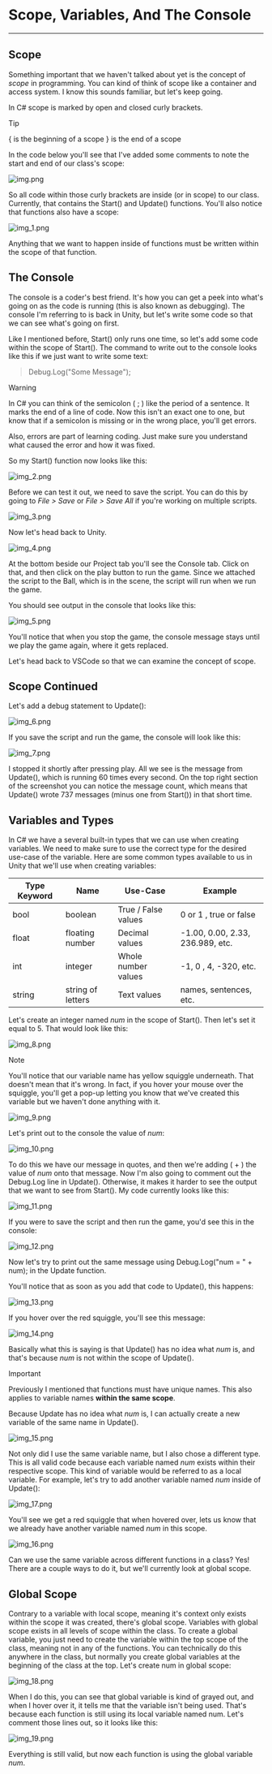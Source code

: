 # Scope, Variables, And The Console
***

## Scope

Something important that we haven't talked about yet is the concept of _scope_ in programming. You can kind of think
of scope like a container and access system. I know this sounds familiar, but let's keep going.

In C# scope is marked by open and closed curly brackets.

>[!TIP]
> { is the beginning of a scope
> } is the end of a scope

In the code below you'll see that I've added some comments to note the start and end of our class's scope:

![img.png](img.png)

So all code within those curly brackets are inside (or in scope) to our class. Currently, that contains the Start() and
Update() functions. You'll also notice that functions also have a scope:

![img_1.png](img_1.png)

Anything that we want to happen inside of functions must be written within the scope of that function.

## The Console

The console is a coder's best friend. It's how you can get a peek into what's going on as the code is running (this is also known as debugging).
The console I'm referring to is back in Unity, but let's write some code so that we can see what's going on first.

Like I mentioned before, Start() only runs one time, so let's add some code within the scope of Start().
The command to write out to the console looks like this if we just want to write some text:

>Debug.Log("Some Message");

>[!WARNING]
> In C# you can think of the semicolon ( ; ) like the period of a sentence. It marks the end of a line of code. Now this 
> isn't an exact one to one, but know that if a semicolon is missing or in the wrong place, you'll get errors.
> 
> Also, errors are part of learning coding. Just make sure you understand what caused the error and how it was fixed.

So my Start() function now looks like this:

![img_2.png](img_2.png)

Before we can test it out, we need to save the script. You can do this by going to _File > Save_ or _File > Save All_ if you're
working on multiple scripts.

![img_3.png](img_3.png)

Now let's head back to Unity.

![img_4.png](img_4.png)

At the bottom beside our Project tab you'll see the Console tab. Click on that, and then click on the play button to run the game.
Since we attached the script to the Ball, which is in the scene, the script will run when we run the game.

You should see output in the console that looks like this:

![img_5.png](img_5.png)

You'll notice that when you stop the game, the console message stays until we play the game again, where it gets replaced.

Let's head back to VSCode so that we can examine the concept of scope.

## Scope Continued

Let's add a debug statement to Update():

![img_6.png](img_6.png)

If you save the script and run the game, the console will look like this:

![img_7.png](img_7.png)

I stopped it shortly after pressing play. All we see is the message from Update(), which is running 60 times every second.
On the top right section of the screenshot you can notice the message count, which means that Update() wrote 737 messages (minus one from Start()) in that short time.

## Variables and Types

In C# we have a several built-in types that we can use when creating variables. We need to make sure to use the correct type for the desired use-case of the variable.
Here are some common types available to us in Unity that we'll use when creating variables:


| Type Keyword | Name              | Use-Case                                       | Example                          |
|--------------|-------------------|------------------------------------------------|----------------------------------|
| bool         | boolean           | True / False values                   | 0 or 1 , true or false           |
| float        | floating number   | Decimal values                                 | -1.00, 0.00, 2.33, 236.989, etc. |
| int          | integer           | Whole number values        | -1, 0 , 4, -320, etc.            |
| string       | string of letters | Text values               | names, sentences, etc.           |

Let's create an integer named _num_ in the scope of Start(). Then let's set it equal to 5. That would look like this:

![img_8.png](img_8.png)

>[!NOTE]
> You'll notice that our variable name has yellow squiggle underneath. That doesn't mean that it's wrong. In fact,
> if you hover your mouse over the squiggle, you'll get a pop-up letting you know that we've created this variable
> but we haven't done anything with it.
> 
> ![img_9.png](img_9.png)
> 

Let's print out to the console the value of _num_:

![img_10.png](img_10.png)

To do this we have our message in quotes, and then we're adding ( + ) the value of _num_ onto that message. 
Now I'm also going to comment out the Debug.Log line in Update(). Otherwise, it makes it harder to see the output that 
we want to see from Start(). My code currently looks like this:

![img_11.png](img_11.png)

If you were to save the script and then run the game, you'd see this in the console:

![img_12.png](img_12.png)

Now let's try to print out the same message using Debug.Log("num = " + num); in the Update function.

You'll notice that as soon as you add that code to Update(), this happens:

![img_13.png](img_13.png)

If you hover over the red squiggle, you'll see this message:

![img_14.png](img_14.png)

Basically what this is saying is that Update() has no idea what _num_ is, and that's because _num_ is not within the scope of Update().

>[!IMPORTANT]
> Previously I mentioned that functions must have unique names. This also applies to variable names **within the same scope**.

Because Update has no idea what _num_ is, I can actually create a new variable of the same name in Update().

![img_15.png](img_15.png)

Not only did I use the same variable name, but I also chose a different type. This is all valid code because each variable named _num_ exists within their respective scope.
This kind of variable would be referred to as a local variable.
For example, let's try to add another variable named _num_ inside of Update():

![img_17.png](img_17.png)

You'll see we get a red squiggle that when hovered over, lets us know that we already have another variable named _num_ in this scope.

![img_16.png](img_16.png)

Can we use the same variable across different functions in a class? Yes! There are a couple ways to do it, but we'll currently look at global scope.

## Global Scope
Contrary to a variable with local scope, meaning it's context only exists within the scope it was created, there's global scope. Variables with global scope exists in all 
levels of scope within the class. To create a global variable, you just need to create the variable within the top scope of the class, meaning not in any of the functions.
You can technically do this anywhere in the class, but normally you create global variables at the beginning of the class at the top. Let's create num in global scope:

![img_18.png](img_18.png)

When I do this, you can see that global variable is kind of grayed out, and when I hover over it, it tells me that the variable isn't being used. 
That's because each function is still using its local variable named num. Let's comment those lines out, so it looks like this:

![img_19.png](img_19.png)

Everything is still valid, but now each function is using the global variable _num_.
